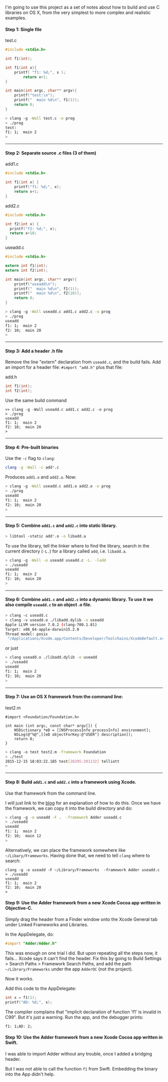 I'm going to use this project as a set of notes about how to build and use C libraries on OS X, from the very simplest to more complex and realistic examples.

#### Step 1:  Single file

test.c

```C
#include <stdio.h>

int f1(int);

int f1(int x){
    printf( "f1: %d;", x );
        return x+1;
}

int main(int argc, char** argv){
    printf("test:\n");
    printf("  main %d\n", f1(1));
    return 0;
}
```

```bash
> clang -g -Wall test.c -o prog
> ./prog
test:
f1: 1;  main 2
>
```
<hr>

#### Step 2:  Separate source .c files (3 of them)

add1.c

```C
#include <stdio.h>

int f1(int x) {
    printf("f1: %d;", x);
    return x+1;
}
```

add2.c

```C
#include <stdio.h>

int f2(int x) {
  printf("f2: %d;", x);
  return x+10;
}
```

useadd.c

```C
#include <stdio.h>

extern int f1(int);
extern int f2(int);

int main(int argc, char** argv){
    printf("useadd\n");
    printf("  main %d\n", f1(1));
    printf("  main %d\n", f2(10));
    return 0;
}
```

```bash
> clang -g -Wall useadd.c add1.c add2.c -o prog
> ./prog
useadd
f1: 1;  main 2
f2: 10;  main 20
>
```

<hr>

#### Step 3:  Add a header .h file

Remove the line "extern" declaration from `useadd.c`, and the build fails.
Add an import for a header file: `#import "add.h"` plus that file:

add.h

```C
int f1(int);
int f2(int);
```

Use the same build command

```
>> clang -g -Wall useadd.c add1.c add2.c -o prog
> ./prog
useadd
f1: 1;  main 2
f2: 10;  main 20
>
```

<hr>

#### Step 4:  Pre-built binaries

Use the ``-c`` flag to ``clang``:

```bash
clang -g -Wall -c add*.c
```

Produces `add1.o` and `add2.o`.  Now:

```bash
> clang -g -Wall useadd.c add1.o add2.o -o prog
> ./prog
useadd
f1: 1;  main 2
f2: 10;  main 20
>
```

<hr>

#### Step 5:  Combine `add1.c` and `add2.c` into static library.

```bash
> libtool -static add*.o -o libadd.a
```
To use the library, tell the linker where to find the library, search in the current directory (`-L.`) for a library called `add`, i.e. `libadd.a`.

```bash
> clang -g -Wall -o useadd useadd.c -L. -ladd
> ./useadd
useadd
f1: 1;  main 2
f2: 10;  main 20
>
```

<hr>

#### Step 6:  Combine `add1.c` and `add2.c` into a dynamic library.  To use it we also compile `useadd.c` to an object .o file.

```bash
> clang -c useadd.c
> clang -v useadd.o ./libadd.dylib -o useadd
Apple LLVM version 7.0.2 (clang-700.1.81)
Target: x86_64-apple-darwin15.2.0
Thread model: posix
 "/Applications/Xcode.app/Contents/Developer/Toolchains/XcodeDefault.xctoolchain/usr/bin/ld" -demangle -dynamic -arch x86_64 -macosx_version_min 10.11.0 -o useadd useadd.o ./libadd.dylib -lSystem /Applications/Xcode.app/Contents/Developer/Toolchains/XcodeDefault.xctoolchain/usr/bin/../lib/clang/7.0.2/lib/darwin/libclang_rt.osx.a
```
or just
```bash
> clang useadd.o ./libadd.dylib -o useadd
> ./useadd
useadd
f1: 1;  main 2
f2: 10;  main 20
>
```

<hr>

#### Step 7:  Use an OS X framework from the command line:

test2.m
```Objective C
#import <Foundation/Foundation.h>

int main (int argc, const char* argv[]) {
    NSDictionary *eD = [[NSProcessInfo processInfo] environment];
    NSLog(@"%@",[[eD objectForKey:@"USER"] description]);
    return 0;
}
```

```bash
> clang -o test test2.m -framework Foundation
> ./test
2015-12-15 18:03:22.185 test[28295:201132] telliott
>
```
<hr>

#### Step 8:  Build `add1.c` and `add2.c` into a framework using Xcode.

Use that framework from the command line.  

I will just link to the [blog](http://telliott99.blogspot.com/2015/12/swift-using-c-framework.html) for an explanation of how to do this.  Once we have the framework, we can copy it into the build directory and do:

```bash
> clang -g -o useadd -F .  -framework Adder useadd.c
> ./useadd
useadd
f1: 1;  main 2
f2: 10;  main 12
>
```

Alternatively, we can place the framework somewhere like `~/Libary/Frameworks`.  Having done that, we need to tell `clang` where to search:

```bash>
clang -g -o useadd -F ~/Library/Frameworks  -framework Adder useadd.c
> ./useadd
useadd
f1: 1;  main 2
f2: 10;  main 20
>
```

#### Step 9:  Use the Adder framework from a new Xcode Cocoa app written in Objective-C.  

Simply drag the header from a Finder window onto the Xcode General tab under Linked Frameworks and Libraries.

In the AppDelegate, do:
```Objective-C
#import "Adder/Adder.h"
```

This was enough on one trial I did.  But upon repeating all the steps now, it fails... Xcode says it can't find the header.  Fix this by going to Build Settings > Search Paths > Framework Search Paths, and add the path `~/Library/Frameworks` under the app `AdderOC` (not the project).

Now it works.

Add this code to the AppDelegate:

```Objective-C
int x = f1(1);
printf("AD: %d;", x);
```

The compiler complains that "implicit declaration of function 'f1' is invalid in C99".  But it's just a warning.  Run the app, and the debugger prints:

```
f1: 1;AD: 2;
```

#### Step 10:  Use the Adder framework from a new Xcode Cocoa app written in Swift.

I was able to import Adder without any trouble, once I added a bridging header.  

But I was not able to call the function `f1` from Swift.  Embedding the binary into the App didn't help.
